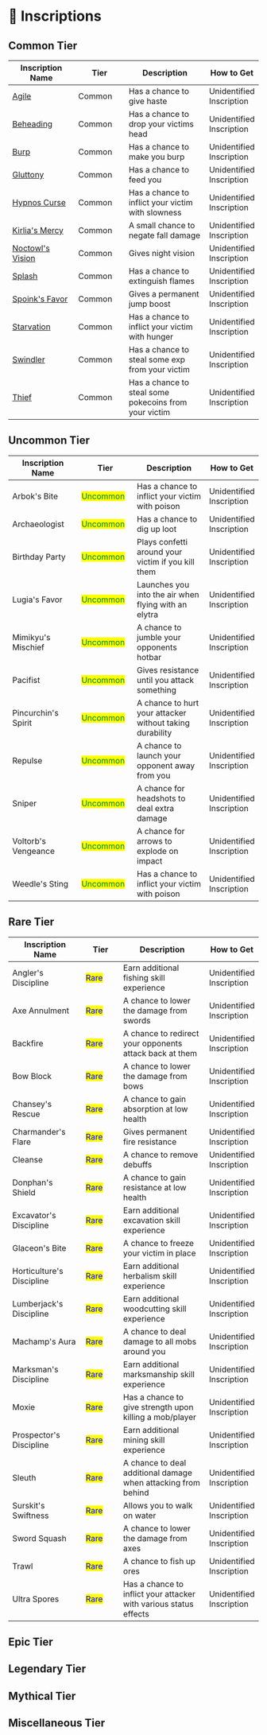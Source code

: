# 📜 Inscriptions

## Common Tier

<table data-full-width="false"><thead><tr><th width="199">Inscription Name</th><th width="129">Tier</th><th width="284">Description</th><th>How to Get</th></tr></thead><tbody><tr><td><a href="./">Agile</a></td><td>Common</td><td>Has a chance to give haste</td><td>Unidentified Inscription</td></tr><tr><td><a href="./">Beheading</a></td><td>Common</td><td>Has a chance to drop your victims head</td><td>Unidentified Inscription</td></tr><tr><td><a href="./">Burp</a></td><td>Common</td><td>Has a chance to make you burp</td><td>Unidentified Inscription</td></tr><tr><td><a href="./">Gluttony</a></td><td>Common</td><td>Has a chance to feed you</td><td>Unidentified Inscription</td></tr><tr><td><a href="./">Hypnos Curse</a></td><td>Common</td><td>Has a chance to inflict your victim with slowness</td><td>Unidentified Inscription</td></tr><tr><td><a href="./">Kirlia's Mercy</a></td><td>Common</td><td>A small chance to negate fall damage</td><td>Unidentified Inscription</td></tr><tr><td><a href="./">Noctowl's Vision</a></td><td>Common</td><td>Gives night vision</td><td>Unidentified Inscription</td></tr><tr><td><a href="./">Splash</a></td><td>Common</td><td>Has a chance to extinguish flames</td><td>Unidentified Inscription</td></tr><tr><td><a href="./">Spoink's Favor</a></td><td>Common</td><td>Gives a permanent jump boost</td><td>Unidentified Inscription</td></tr><tr><td><a href="./">Starvation</a></td><td>Common</td><td>Has a chance to inflict your victim with hunger</td><td>Unidentified Inscription</td></tr><tr><td><a href="./">Swindler</a></td><td>Common</td><td>Has a chance to steal some exp from your victim</td><td>Unidentified Inscription</td></tr><tr><td><a href="./">Thief</a></td><td>Common</td><td>Has a chance to steal some pokecoins from your victim</td><td>Unidentified Inscription</td></tr></tbody></table>

## Uncommon Tier

<table data-full-width="false"><thead><tr><th width="199">Inscription Name</th><th width="129">Tier</th><th width="284">Description</th><th>How to Get</th></tr></thead><tbody><tr><td>Arbok's Bite</td><td><mark style="color:green;">Uncommon</mark></td><td>Has a chance to inflict your victim with poison</td><td>Unidentified Inscription</td></tr><tr><td>Archaeologist</td><td><mark style="color:green;">Uncommon</mark></td><td>Has a chance to dig up loot</td><td>Unidentified Inscription</td></tr><tr><td>Birthday Party</td><td><mark style="color:green;">Uncommon</mark></td><td>Plays confetti around your victim if you kill them</td><td>Unidentified Inscription</td></tr><tr><td>Lugia's Favor</td><td><mark style="color:green;">Uncommon</mark></td><td>Launches you into the air when flying with an elytra</td><td>Unidentified Inscription</td></tr><tr><td>Mimikyu's Mischief</td><td><mark style="color:green;">Uncommon</mark></td><td>A chance to jumble your opponents hotbar</td><td>Unidentified Inscription</td></tr><tr><td>Pacifist</td><td><mark style="color:green;">Uncommon</mark></td><td>Gives resistance until you attack something</td><td>Unidentified Inscription</td></tr><tr><td>Pincurchin's Spirit</td><td><mark style="color:green;">Uncommon</mark></td><td>A chance to hurt your attacker without taking durability</td><td>Unidentified Inscription</td></tr><tr><td>Repulse</td><td><mark style="color:green;">Uncommon</mark></td><td>A chance to launch your opponent away from you</td><td>Unidentified Inscription</td></tr><tr><td>Sniper</td><td><mark style="color:green;">Uncommon</mark></td><td>A chance for headshots to deal extra damage</td><td>Unidentified Inscription</td></tr><tr><td>Voltorb's Vengeance</td><td><mark style="color:green;">Uncommon</mark></td><td>A chance for arrows to explode on impact</td><td>Unidentified Inscription</td></tr><tr><td>Weedle's Sting</td><td><mark style="color:green;">Uncommon</mark></td><td>Has a chance to inflict your victim with poison</td><td>Unidentified Inscription</td></tr></tbody></table>

## Rare Tier

<table data-full-width="false"><thead><tr><th width="199">Inscription Name</th><th width="129">Tier</th><th width="284">Description</th><th>How to Get</th></tr></thead><tbody><tr><td>Angler's Discipline</td><td><mark style="color:blue;">Rare</mark></td><td>Earn additional fishing skill experience</td><td>Unidentified Inscription</td></tr><tr><td>Axe Annulment</td><td><mark style="color:blue;">Rare</mark></td><td>A chance to lower the damage from swords</td><td>Unidentified Inscription</td></tr><tr><td>Backfire</td><td><mark style="color:blue;">Rare</mark></td><td>A chance to redirect your opponents attack back at them</td><td>Unidentified Inscription</td></tr><tr><td>Bow Block</td><td><mark style="color:blue;">Rare</mark></td><td>A chance to lower the damage from bows</td><td>Unidentified Inscription</td></tr><tr><td>Chansey's Rescue</td><td><mark style="color:blue;">Rare</mark></td><td>A chance to gain absorption at low health</td><td>Unidentified Inscription</td></tr><tr><td>Charmander's Flare</td><td><mark style="color:blue;">Rare</mark></td><td>Gives permanent fire resistance</td><td>Unidentified Inscription</td></tr><tr><td>Cleanse</td><td><mark style="color:blue;">Rare</mark></td><td>A chance to remove debuffs</td><td>Unidentified Inscription</td></tr><tr><td>Donphan's Shield</td><td><mark style="color:blue;">Rare</mark></td><td>A chance to gain resistance at low health</td><td>Unidentified Inscription</td></tr><tr><td>Excavator's Discipline</td><td><mark style="color:blue;">Rare</mark></td><td>Earn additional excavation skill experience</td><td>Unidentified Inscription</td></tr><tr><td>Glaceon's Bite</td><td><mark style="color:blue;">Rare</mark></td><td>A chance to freeze your victim in place</td><td>Unidentified Inscription</td></tr><tr><td>Horticulture's Discipline</td><td><mark style="color:blue;">Rare</mark></td><td>Earn additional herbalism skill experience</td><td>Unidentified Inscription</td></tr><tr><td>Lumberjack's Discipline</td><td><mark style="color:blue;">Rare</mark></td><td>Earn additional woodcutting skill experience</td><td>Unidentified Inscription</td></tr><tr><td>Machamp's Aura</td><td><mark style="color:blue;">Rare</mark></td><td>A chance to deal damage to all mobs around you</td><td>Unidentified Inscription</td></tr><tr><td>Marksman's Discipline</td><td><mark style="color:blue;">Rare</mark></td><td>Earn additional marksmanship skill experience</td><td>Unidentified Inscription</td></tr><tr><td>Moxie</td><td><mark style="color:blue;">Rare</mark></td><td>Has a chance to give strength upon killing a mob/player</td><td>Unidentified Inscription</td></tr><tr><td>Prospector's Discipline</td><td><mark style="color:blue;">Rare</mark></td><td>Earn additional mining skill experience</td><td>Unidentified Inscription</td></tr><tr><td>Sleuth</td><td><mark style="color:blue;">Rare</mark></td><td>A chance to deal additional damage when attacking from behind</td><td>Unidentified Inscription</td></tr><tr><td>Surskit's Swiftness</td><td><mark style="color:blue;">Rare</mark></td><td>Allows you to walk on water</td><td>Unidentified Inscription</td></tr><tr><td>Sword Squash</td><td><mark style="color:blue;">Rare</mark></td><td>A chance to lower the damage from axes</td><td>Unidentified Inscription</td></tr><tr><td>Trawl</td><td><mark style="color:blue;">Rare</mark></td><td>A chance to fish up ores</td><td>Unidentified Inscription</td></tr><tr><td>Ultra Spores</td><td><mark style="color:blue;">Rare</mark></td><td>Has a chance to inflict your attacker with various status effects</td><td>Unidentified Inscription</td></tr></tbody></table>

## Epic Tier

## Legendary Tier

## Mythical Tier

## Miscellaneous Tier
